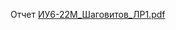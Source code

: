 Отчет
[ИУ6-22М_Шаговитов_ЛР1.pdf](https://github.com/ShagMichail/PLfWwBD/files/14400937/6-22._._.1.pdf)
